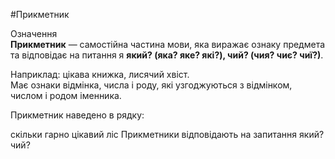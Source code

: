 #Прикметник

<div class="space">
<div class="eoz-wrap">
<span class="eoz">Означення</span>
<div class="eoz-text">
<b>Прикметник</b> —  самостiйна частина мови, яка виражає ознаку предмета та вiдповiдає на питання я <strong>який? (яка? яке? якi?), чий?
(чия? чиє? чиї?)</strong>.
</div>
</div>
</div>


<span class="p1">Наприклад:</span> цiкава книжка, лисячий хвiст.<br>
Має ознаки вiдмiнка, числа i роду, якi узгоджуються з вiдмiнком, числом i родом iменника.


<quiz> 
    <question>
       <p>Прикметник наведено в рядку:</p>
           <answer>скільки</answer>
           <answer>гарно</answer>
           <answer correct>цікавий</answer>
           <answer>ліс</answer>
      <explanation>
Прикметники відповідають на запитання <span class="p1">який? чий?</span>
</explanation>
    </question>
</quiz> 